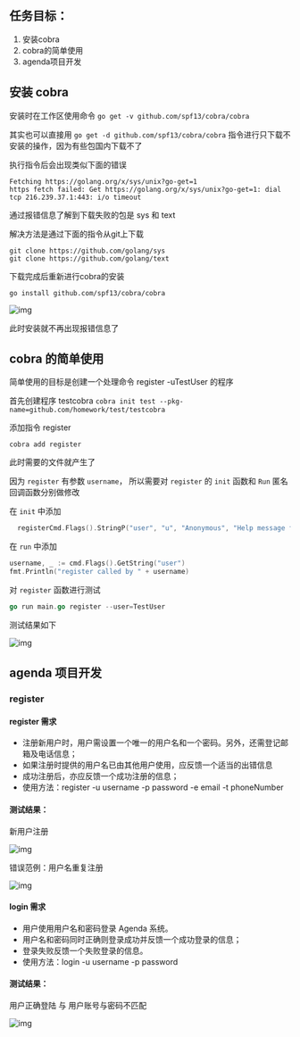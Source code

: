 ## 任务目标：
1. 安装cobra
2. cobra的简单使用
3. agenda项目开发

## 安装 cobra
安装时在工作区使用命令 `go get -v github.com/spf13/cobra/cobra`

其实也可以直接用 `go get -d github.com/spf13/cobra/cobra` 指令进行只下载不安装的操作，因为有些包国内下载不了


执行指令后会出现类似下面的错误
```
Fetching https://golang.org/x/sys/unix?go-get=1
https fetch failed: Get https://golang.org/x/sys/unix?go-get=1: dial tcp 216.239.37.1:443: i/o timeout
```
通过报错信息了解到下载失败的包是 sys 和 text

解决方法是通过下面的指令从git上下载

```
git clone https://github.com/golang/sys
git clone https://github.com/golang/text
```
下载完成后重新进行cobra的安装

`go install github.com/spf13/cobra/cobra`

![img](https://github.com/xxxufj/Service-Computing/tree/master/agenda/pictures/1/1.PNG)

此时安装就不再出现报错信息了


## cobra 的简单使用
简单使用的目标是创建一个处理命令 register -uTestUser 的程序

首先创建程序 testcobra
`cobra init test --pkg-name=github.com/homework/test/testcobra`

添加指令 register

`cobra add register`

此时需要的文件就产生了

因为 `register` 有参数 `username`， 所以需要对 `register` 的 `init` 函数和 `Run` 匿名回调函数分别做修改

在 `init` 中添加
```go
  registerCmd.Flags().StringP("user", "u", "Anonymous", "Help message for username")
```

在 `run` 中添加
```go
username, _ := cmd.Flags().GetString("user")
fmt.Println("register called by " + username)
```
对 `register` 函数进行测试

```go
go run main.go register --user=TestUser
```

测试结果如下

![img](https://github.com/xxxufj/Service-Computing/tree/master/agenda/pictures/2/1.PNG)




## agenda 项目开发
### register 
#### register 需求
* 注册新用户时，用户需设置一个唯一的用户名和一个密码。另外，还需登记邮箱及电话信息；
* 如果注册时提供的用户名已由其他用户使用，应反馈一个适当的出错信息
* 成功注册后，亦应反馈一个成功注册的信息；
* 使用方法：register -u username -p password -e email -t phoneNumber

#### 测试结果：

新用户注册

![img](https://github.com/xxxufj/Service-Computing/tree/master/agenda/pictures/3/1.PNG)


错误范例：用户名重复注册

![img](https://github.com/xxxufj/Service-Computing/tree/master/agenda/pictures/3/2.PNG)



#### login 需求
* 用户使用用户名和密码登录 Agenda 系统。
* 用户名和密码同时正确则登录成功并反馈一个成功登录的信息；
* 登录失败反馈一个失败登录的信息。
* 使用方法：login -u username -p password

#### 测试结果：

用户正确登陆 与 用户账号与密码不匹配

![img](https://github.com/xxxufj/Service-Computing/tree/master/agenda/pictures/3/3.PNG)





